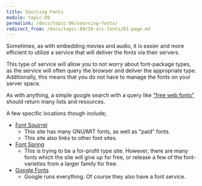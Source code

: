 ```yaml
---
title: Sourcing Fonts
module: topic-09
permalink: /docs/topic-09/sourcing-fonts/
redirect_from: /docs/topic-09/10-src-fonts/01-page.md
---
```


<div class="divider-heading"></div>

Sometimes, as with embedding movies and audio, it is easier and more efficient to utilize a service that will deliver the fonts via their servers.

This type of service will allow you to not worry about font-package types, as the service will often query the browser and deliver the appropriate type. Additionally, this means that you do not have to manage the fonts on your server space.

As with anything, a simple google search with a query like ["free web fonts"](http://lmgtfy.com/?q=free+web+fonts) should return many lists and resources.

A few specific locations though include;

- [Font Squirrel](https://www.fontsquirrel.com/)
    - This site has many GNU/MIT fonts, as well as "paid" fonts.
    - This site also links to other font sites.
- [Font Spring](https://www.fontspring.com/free)
    - This is trying to be a for-profit type site. However, there are many fonts which the site will give up for free, or release a few of the font-varieties from a larger family for free.
- [Google Fonts](https://fonts.google.com/)
    - Google runs everything. Of course they also have a font service.
